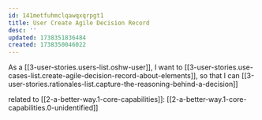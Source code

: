 ```yaml
---
id: 141metfuhmclqawqxqrpgt1
title: User Create Agile Decision Record
desc: ''
updated: 1738351836484
created: 1738350046022
---
```


As a [[3-user-stories.users-list.oshw-user]],
I want to [[3-user-stories.use-cases-list.create-agile-decision-record-about-elements]],
so that I can [[3-user-stories.rationales-list.capture-the-reasoning-behind-a-decision]]

related to [[2-a-better-way.1-core-capabilities]]: [[2-a-better-way.1-core-capabilities.0-unidentified]]
